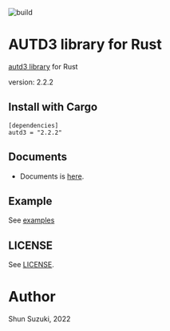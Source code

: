 ![build](https://github.com/shinolab/rust-autd/workflows/build/badge.svg)

# AUTD3 library for Rust

[autd3 library](https://github.com/shinolab/autd3) for Rust

version: 2.2.2

## Install with Cargo

```
[dependencies]
autd3 = "2.2.2"
```

## Documents

- Documents is [here](https://docs.rs/autd3/).

## Example

See [examples](./autd3-examples)

## LICENSE

See [LICENSE](./LICENSE).

# Author

Shun Suzuki, 2022
